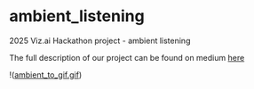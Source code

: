 # ambient_listening
2025 Viz.ai Hackathon project - ambient listening

The full description of our project can be found on medium [here ](https://medium.com/@dorimon112/from-hackathon-idea-to-clinical-co-pilot-building-ambient-listening-at-viz-ai-267ff33cedd3)

!([ambient_to_gif.gif](https://media3.giphy.com/media/v1.Y2lkPTc5MGI3NjExMnR0NG1nYzAyZmd5cmV4aG1oZDhkaG5mNjM4czl2a2Z5NHFraGhybCZlcD12MV9pbnRlcm5hbF9naWZfYnlfaWQmY3Q9Zw/KlQDJ3TJ5OlOeqXAlR/giphy.gif))
